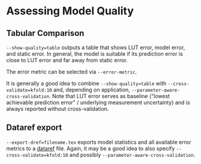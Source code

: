 # Assessing Model Quality

## Tabular Comparison

`--show-quality=table` outputs a table that shows LUT error, model error, and
static error. In general, the model is suitable if its prediction error is
close to LUT error and far away from static error.

The error metric can be selected via `--error-metric`.

It is generally a good idea to combine `--show-quality=table` with
`--cross-validate=kfold:10` and, depending on application,
`--parameter-aware-cross-validation`. Note that LUT error serves as baseline
("lowest achievable prediction error" / underlying measurement uncertainty)
and is always reported without cross-validation.

## Dataref export

`--export-dref=filename.tex` exports model statistics and all available error
metrics to a [dataref](https://ctan.org/pkg/dataref) file. Again, it may be a
good idea to also specify `--cross-validate=kfold:10` and possibly
`--parameter-aware-cross-validation`.
